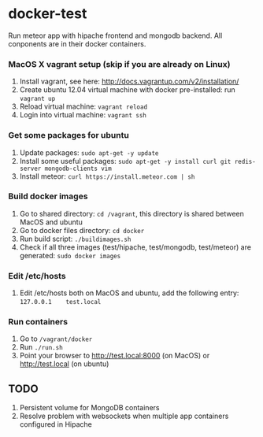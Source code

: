 docker-test
===========

Run meteor app with hipache frontend and mongodb backend.
All conponents are in their docker containers.

### MacOS X vagrant setup (skip if you are already on Linux)
1. Install vagrant, see here: http://docs.vagrantup.com/v2/installation/
1. Create ubuntu 12.04 virtual machine with docker pre-installed: run `vagrant up`
1. Reload virtual machine: `vagrant reload`
1. Login into virtual machine: `vagrant ssh`

### Get some packages for ubuntu
1. Update packages: `sudo apt-get -y update`
1. Install some useful packages: `sudo apt-get -y install curl git redis-server mongodb-clients vim`
1. Install meteor: `curl https://install.meteor.com | sh`

### Build docker images
1. Go to shared directory: `cd /vagrant`, this directory is shared between MacOS and ubuntu
1. Go to docker files directory: `cd docker`
1. Run build script: `./buildimages.sh`
1. Check if all three images (test/hipache, test/mongodb, test/meteor) are generated: `sudo docker images`

### Edit /etc/hosts
1. Edit /etc/hosts both on MacOS and ubuntu, add the following entry: `127.0.0.1    test.local`

### Run containers
1. Go to `/vagrant/docker`
1. Run `./run.sh`
1. Point your browser to http://test.local:8000 (on MacOS) or http://test.local (on ubuntu)

TODO
----

1. Persistent volume for MongoDB containers
1. Resolve problem with websockets when multiple app containers configured in Hipache


